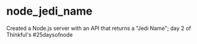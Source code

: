 # node_jedi_name
Created a Node.js server with an API that returns a "Jedi Name"; day 2 of Thinkful's #25daysofnode
